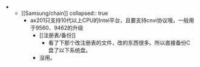 -
	- [[Samsung/chain]]
	  collapsed:: true
		- ax201只支持10代以上CPU的Intel平台，且要支持cnvi协议哦，一般用于9560、9462的升级
			- [[注册表/备份]]
				- 看了下那个改注册表的文件，改的东西很多。所以直接备份C盘了以下系统盘。
			- 没用。
